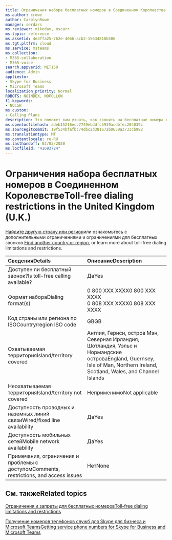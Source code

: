 ```yaml
---
title: Ограничения набора бесплатных номеров в Соединенном Королевстве
ms.author: crowe
author: CarolynRowe
manager: serdars
ms.reviewer: mikedav, oscarr
ms.topic: reference
ms.assetid: 4e3ffa25-762e-4066-acb2-15634818b586
ms.tgt.pltfrm: cloud
ms.service: msteams
ms.collection:
- M365-collaboration
- M365-voice
search.appverid: MET150
audience: Admin
appliesto:
- Skype for Business
- Microsoft Teams
localization_priority: Normal
ROBOTS: NOINDEX, NOFOLLOW
f1.keywords:
- NOCSH
ms.custom:
- Calling Plans
description: Это поможет вам узнать, как звонить на бесплатные номера в каждой стране/регионе. После того как вы выберете страну или регион, она перейдет на страницу, которая содержит определенную информацию, ограничения и ограничения бесплатных услуг, в которых доступна бесплатная служба. В форматах набора номера или в разных регионах отображаются необходимые коды доступа в каждой стране/регионе, чтобы набрать бесплатный номер.
ms.openlocfilehash: adeb15216ecc7749ebddfc5939acdbfec204039c
ms.sourcegitcommit: 19f534bfafbc74dbc2d381672b0650a3733cb982
ms.translationtype: MT
ms.contentlocale: ru-RU
ms.lasthandoff: 02/03/2020
ms.locfileid: "41693724"
---
```

# <a name="toll-free-dialing-restrictions-in-the-united-kingdom-uk"></a><span data-ttu-id="2e556-105">Ограничения набора бесплатных номеров в Соединенном Королевстве</span><span class="sxs-lookup"><span data-stu-id="2e556-105">Toll-free dialing restrictions in the United Kingdom (U.K.)</span></span>

<span data-ttu-id="2e556-106">[Найдите другую страну или регион](../toll-free-dialing-limitations-and-restrictions.md)или ознакомьтесь с дополнительными ограничениями и ограничениями для бесплатных звонков.</span><span class="sxs-lookup"><span data-stu-id="2e556-106">[Find another country or region](../toll-free-dialing-limitations-and-restrictions.md), or learn more about toll-free dialing limitations and restrictions.</span></span>


|<span data-ttu-id="2e556-107">**Сведения**</span><span class="sxs-lookup"><span data-stu-id="2e556-107">**Details**</span></span>|<span data-ttu-id="2e556-108">**Описание**</span><span class="sxs-lookup"><span data-stu-id="2e556-108">**Description**</span></span>|
|:-----|:-----|
|<span data-ttu-id="2e556-109">Доступен ли бесплатный звонок?</span><span class="sxs-lookup"><span data-stu-id="2e556-109">Is toll-free calling available?</span></span>  <br/> |<span data-ttu-id="2e556-110">Да</span><span class="sxs-lookup"><span data-stu-id="2e556-110">Yes</span></span>  <br/> |
|<span data-ttu-id="2e556-111">Формат набора</span><span class="sxs-lookup"><span data-stu-id="2e556-111">Dialing format(s)</span></span>  <br/> | <span data-ttu-id="2e556-112">0 800 XXX XXXX</span><span class="sxs-lookup"><span data-stu-id="2e556-112">0 800 XXX XXXX</span></span> <br/>  <span data-ttu-id="2e556-113">0 808 XXX XXXX</span><span class="sxs-lookup"><span data-stu-id="2e556-113">0 808 XXX XXXX</span></span> <br/> |
|<span data-ttu-id="2e556-114">Код страны или региона по ISO</span><span class="sxs-lookup"><span data-stu-id="2e556-114">Country/region ISO code</span></span>  <br/> |<span data-ttu-id="2e556-115">GB</span><span class="sxs-lookup"><span data-stu-id="2e556-115">GB</span></span>  <br/> |
|<span data-ttu-id="2e556-116">Охватываемая территория</span><span class="sxs-lookup"><span data-stu-id="2e556-116">Island/territory covered</span></span>  <br/> |<span data-ttu-id="2e556-117">Англия, Гернси, остров Мэн, Северная Ирландия, Шотландия, Уэльс и Нормандские острова</span><span class="sxs-lookup"><span data-stu-id="2e556-117">England, Guernsey, Isle of Man, Northern Ireland, Scotland, Wales, and Channel Islands</span></span>  <br/> |
|<span data-ttu-id="2e556-118">Неохватываемая территория</span><span class="sxs-lookup"><span data-stu-id="2e556-118">Island/territory not covered</span></span>  <br/> |<span data-ttu-id="2e556-119">Неприменимо</span><span class="sxs-lookup"><span data-stu-id="2e556-119">Not applicable</span></span>  <br/> |
|<span data-ttu-id="2e556-120">Доступность проводных и наземных линий связи</span><span class="sxs-lookup"><span data-stu-id="2e556-120">Wired/fixed line availability</span></span>  <br/> |<span data-ttu-id="2e556-121">Да</span><span class="sxs-lookup"><span data-stu-id="2e556-121">Yes</span></span>  <br/> |
|<span data-ttu-id="2e556-122">Доступность мобильных сетей</span><span class="sxs-lookup"><span data-stu-id="2e556-122">Mobile network availability</span></span>  <br/> |<span data-ttu-id="2e556-123">Да</span><span class="sxs-lookup"><span data-stu-id="2e556-123">Yes</span></span>  <br/> |
|<span data-ttu-id="2e556-124">Примечания, ограничения и проблемы с доступом</span><span class="sxs-lookup"><span data-stu-id="2e556-124">Comments, restrictions, and access issues</span></span>  <br/> |<span data-ttu-id="2e556-125">Нет</span><span class="sxs-lookup"><span data-stu-id="2e556-125">None</span></span>  <br/> |
   
## <a name="related-topics"></a><span data-ttu-id="2e556-126">См. также</span><span class="sxs-lookup"><span data-stu-id="2e556-126">Related topics</span></span>

[<span data-ttu-id="2e556-127">Ограничения и запреты для бесплатных номеров</span><span class="sxs-lookup"><span data-stu-id="2e556-127">Toll-free dialing limitations and restrictions</span></span>](../toll-free-dialing-limitations-and-restrictions.md)

[<span data-ttu-id="2e556-128">Получение номеров телефонов служб для Skype для бизнеса и Microsoft Teams</span><span class="sxs-lookup"><span data-stu-id="2e556-128">Getting service phone numbers for Skype for Business and Microsoft Teams</span></span>](/microsoftteams/getting-service-phone-numbers)

  
 
